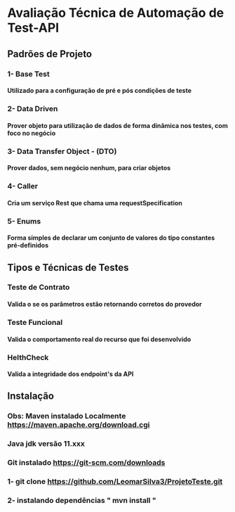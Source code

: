 # Avaliação Técnica de Automação de Test-API

## Padrões de Projeto

###  1- Base Test
####     Utilizado para a configuração de pré e pós condições de teste

###  2- Data Driven
####     Prover objeto para utilização de dados de forma dinâmica nos testes, com foco no negócio 

###  3- Data Transfer Object - (DTO)
####     Prover dados, sem negócio nenhum, para criar objetos

###  4- Caller
####     Cria um serviço Rest que chama uma requestSpecification

###  5- Enums
####     Forma simples de declarar um conjunto de valores do tipo constantes pré-definidos

## Tipos e Técnicas de Testes

### Teste de Contrato
####   Valida o se os parâmetros estão retornando corretos do provedor

### Teste Funcional
####   Valida o comportamento real do recurso que foi desenvolvido 

### HelthCheck
####   Valida a integridade dos endpoint's da API

## Instalação
### Obs: Maven instalado Localmente https://maven.apache.org/download.cgi
###      Java jdk  versão 11.xxx
###      Git instalado https://git-scm.com/downloads

### 1- git clone  https://github.com/LeomarSilva3/ProjetoTeste.git
### 2- instalando dependências " mvn install "


